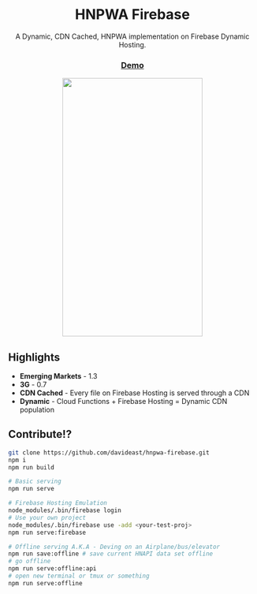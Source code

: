 <p align="center">
  <h1 align="center">HNPWA Firebase</h1>
  <p align="center">A Dynamic, CDN Cached, HNPWA implementation on Firebase Dynamic Hosting.</p>
</p>
<p align="center">
  <a align="center" href="https://hnpwa-firebase.firebaseapp.com"><h3 align="center">Demo</h3></a>
</p>
<p align="center">
<a href="https://hnpwa-firebase.firebaseapp.com">
<img width="284" height="524" src="https://raw.githubusercontent.com/davideast/hnpwa-firebase/master/hnpwa-firebase.png">
</a>
</p>

## Highlights

- **Emerging Markets** - 1.3
- **3G** - 0.7
- **CDN Cached** - Every file on Firebase Hosting is served through a CDN
- **Dynamic** - Cloud Functions + Firebase Hosting = Dynamic CDN population

## Contribute!?

```bash
git clone https://github.com/davideast/hnpwa-firebase.git
npm i
npm run build

# Basic serving
npm run serve

# Firebase Hosting Emulation
node_modules/.bin/firebase login 
# Use your own project
node_modules/.bin/firebase use -add <your-test-proj>
npm run serve:firebase

# Offline serving A.K.A - Deving on an Airplane/bus/elevator
npm run save:offline # save current HNAPI data set offline
# go offline
npm run serve:offline:api
# open new terminal or tmux or something
npm run serve:offline
```
